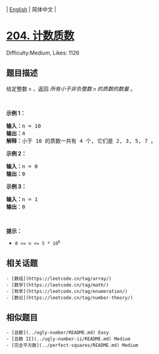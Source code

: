 
| [English](README_EN.md) | 简体中文 |

# [204. 计数质数](https://leetcode.cn/problems/count-primes/)
Difficulty:Medium, Likes: 1126

## 题目描述

<p>给定整数 <code>n</code> ，返回 <em>所有小于非负整数&nbsp;<code>n</code>&nbsp;的质数的数量</em> 。</p>

<p>&nbsp;</p>

<p><strong>示例 1：</strong></p>

<pre>
<strong>输入：</strong>n = 10
<strong>输出：</strong>4
<strong>解释：</strong>小于 10 的质数一共有 4 个, 它们是 2, 3, 5, 7 。
</pre>

<p><strong>示例 2：</strong></p>

<pre>
<strong>输入：</strong>n = 0
<strong>输出：</strong>0
</pre>

<p><strong>示例 3：</strong></p>

<pre>
<strong>输入：</strong>n = 1
<strong>输出</strong>：0
</pre>

<p>&nbsp;</p>

<p><strong>提示：</strong></p>

<ul>
	<li><code>0 &lt;= n &lt;= 5 * 10<sup>6</sup></code></li>
</ul>


## 相关话题

    - [数组](https://leetcode.cn/tag/array/)
    - [数学](https://leetcode.cn/tag/math/)
    - [枚举](https://leetcode.cn/tag/enumeration/)
    - [数论](https://leetcode.cn/tag/number-theory/)

## 相似题目

    - [丑数](../ugly-number/README.md) Easy 
    - [丑数 II](../ugly-number-ii/README.md) Medium 
    - [完全平方数](../perfect-squares/README.md) Medium 
